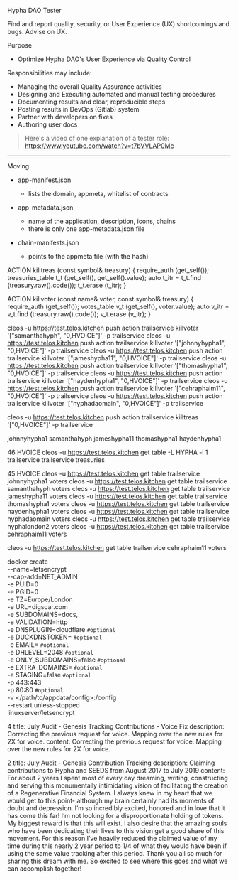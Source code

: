 
Hypha DAO Tester

Find and report quality, security, or User Experience (UX) shortcomings and bugs. Advise on UX.

Purpose
- Optimize Hypha DAO's User Experience via Quality Control 

Responsibilities may include:
- Managing the overall Quality Assurance activities
- Designing and Executing automated and manual testing procedures
- Documenting results and clear, reproducible steps 
- Posting results in DevOps (Gitlab) system
- Partner with developers on fixes
- Authoring user docs

> Here's a video of one explanation of a tester role: https://www.youtube.com/watch?v=t7bVVLAP0Mc



-------------


Moving 
- app-manifest.json
    - lists the domain, appmeta, whitelist of contracts

- app-metadata.json
    - name of the application, description, icons, chains
    - there is only one app-metadata.json file

- chain-manifests.json
    - points to the appmeta file (with the hash)


ACTION killtreas (const symbol& treasury) {
    require_auth (get_self());
    treasuries_table t_t (get_self(), get_self().value);
    auto t_itr = t_t.find (treasury.raw().code());
    t_t.erase (t_itr);
}

ACTION killvoter (const name& voter, const symbol& treasury)  {
    require_auth (get_self());
    votes_table v_t (get_self(), voter.value);
    auto v_itr = v_t.find (treasury.raw().code());
    v_t.erase (v_itr);
}

cleos -u https://test.telos.kitchen push action trailservice killvoter '["samanthahyph", "0,HVOICE"]' -p trailservice
cleos -u https://test.telos.kitchen push action trailservice killvoter '["johnnyhypha1", "0,HVOICE"]' -p trailservice
cleos -u https://test.telos.kitchen push action trailservice killvoter '["jameshypha11", "0,HVOICE"]' -p trailservice
cleos -u https://test.telos.kitchen push action trailservice killvoter '["thomashypha1", "0,HVOICE"]' -p trailservice
cleos -u https://test.telos.kitchen push action trailservice killvoter '["haydenhypha1", "0,HVOICE"]' -p trailservice
cleos -u https://test.telos.kitchen push action trailservice killvoter '["cehraphaim11", "0,HVOICE"]' -p trailservice
cleos -u https://test.telos.kitchen push action trailservice killvoter '["hyphadaomain", "0,HVOICE"]' -p trailservice

cleos -u https://test.telos.kitchen push action trailservice killtreas '["0,HVOICE"]' -p trailservice




johnnyhypha1
samanthahyph
jameshypha11
thomashypha1
haydenhypha1

46 HVOICE
cleos -u https://test.telos.kitchen get table -L HYPHA -l 1 trailservice trailservice treasuries

45 HVOICE
cleos -u https://test.telos.kitchen get table trailservice johnnyhypha1 voters
cleos -u https://test.telos.kitchen get table trailservice samanthahyph voters
cleos -u https://test.telos.kitchen get table trailservice jameshypha11 voters
cleos -u https://test.telos.kitchen get table trailservice thomashypha1 voters
cleos -u https://test.telos.kitchen get table trailservice haydenhypha1 voters
cleos -u https://test.telos.kitchen get table trailservice hyphadaomain voters
cleos -u https://test.telos.kitchen get table trailservice hyphalondon2 voters
cleos -u https://test.telos.kitchen get table trailservice cehraphaim11 voters


cleos -u https://test.telos.kitchen get table trailservice cehraphaim11 voters



docker create \
  --name=letsencrypt \
  --cap-add=NET_ADMIN \
  -e PUID=0 \
  -e PGID=0 \
  -e TZ=Europe/London \
  -e URL=digscar.com \
  -e SUBDOMAINS=docs, \
  -e VALIDATION=http \
  -e DNSPLUGIN=cloudflare `#optional` \
  -e DUCKDNSTOKEN=<token> `#optional` \
  -e EMAIL=<e-mail> `#optional` \
  -e DHLEVEL=2048 `#optional` \
  -e ONLY_SUBDOMAINS=false `#optional` \
  -e EXTRA_DOMAINS=<extradomains> `#optional` \
  -e STAGING=false `#optional` \
  -p 443:443 \
  -p 80:80 `#optional` \
  -v </path/to/appdata/config>:/config \
  --restart unless-stopped \
  linuxserver/letsencrypt






 4
  title: July Audit - Genesis Tracking Contributions - Voice Fix
description: Correcting the previous request for voice. Mapping over the new rules for 2X for voice.
content: Correcting the previous request for voice. Mapping over the new rules for 2X for voice. 


2
 title: July Audit - Genesis Contribution Tracking
description: Claiming contributions to Hypha and SEEDS from August 2017 to July 2019
content: For about 2 years I spent most of every day dreaming, writing, constructing and serving this monumentally intimidating vision of facilitating the creation of a Regenerative Financial System. I always knew in my heart that we would get to this point- although my brain certainly had its moments of doubt and depression. I’m so incredibly excited, honored and in love that it has come this far! I’m not looking for a disproportionate holding of tokens. My biggest reward is that this will exist. I also desire that the amazing souls who have been dedicating their lives to this vision get a good share of this movement. For this reason I’ve heavily reduced the claimed value of my time during this nearly 2 year period to 1/4 of what they would have been if using the same value tracking after this period. Thank you all so much for sharing this dream with me. So excited to see where this goes and what we can accomplish together! 